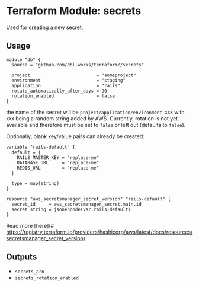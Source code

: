 # Terraform Module: secrets

Used for creating a new secret.


## Usage

```
module "db" {
  source = "github.com/dbl-works/terraform//secrets"

  project                         = "someproject"
  environment                     = "staging"
  application                     = "rails"
  rotate_automatically_after_days = 90
  rotation_enabled                = false
}
```

the name of the secret will be `project/application/environment-XXX` with `XXX` being a random string added by AWS.
Currently, rotation is not yet available and therefore must be set to `false` or left out (defaults to `false`).

Optionally, blank key/value pairs can already be created:

```
variable "rails-default" {
  default = {
    RAILS_MASTER_KEY = "replace-me"
    DATABASE_URL     = "replace-me"
    REDIS_URL        = "replace-me"
  }

  type = map(string)
}

resource "aws_secretsmanager_secret_version" "rails-default" {
  secret_id     = aws_secretsmanager_secret.main.id
  secret_string = jsonencode(var.rails-default)
}
```

Read more [here](# https://registry.terraform.io/providers/hashicorp/aws/latest/docs/resources/secretsmanager_secret_version).


## Outputs

- `secrets_arn`
- `secrets_rotation_enabled`
